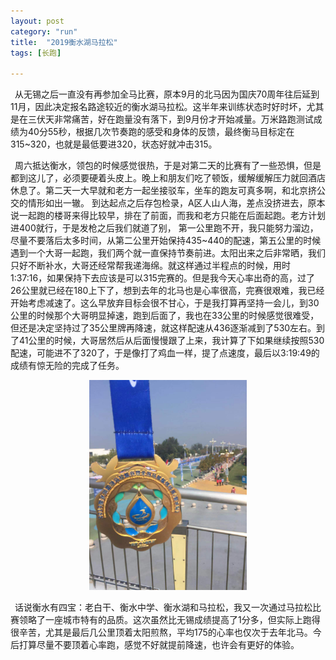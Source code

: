 ```yaml
---
layout: post
category: "run"
title:  "2019衡水湖马拉松"
tags: [长跑]

---
```


&#8194;从无锡之后一直没有再参加全马比赛，原本9月的北马因为国庆70周年往后延到11月，因此决定报名路途较近的衡水湖马拉松。这半年来训练状态时好时坏，尤其是在三伏天非常痛苦，好在跑量没有落下，到9月份才开始减量。万米路跑测试成绩为40分55秒，根据几次节奏跑的感受和身体的反馈，最终衡马目标定在315~320，也就是最低要进320，状态好就冲击315。

&#8194;周六抵达衡水，领包的时候感觉很热，于是对第二天的比赛有了一些恐惧，但是都到这儿了，必须要硬着头皮上。晚上和朋友们吃了顿饭，缓解缓解压力就回酒店休息了。第二天一大早就和老方一起坐接驳车，坐车的跑友可真多啊，和北京挤公交的情形如出一辙。 到达起点之后存包检录，A区人山人海，差点没挤进去，原本说一起跑的楼哥来得比较早，排在了前面，而我和老方只能在后面起跑。老方计划进400就行，于是发枪之后我们就道了别， 第一公里跑不开，我只能努力溜边，尽量不要落后太多时间，从第二公里开始保持435~440的配速，第五公里的时候遇到一个大哥一起跑，我们两个就一直保持节奏前进。太阳出来之后非常晒，我们只好不断补水，大哥还经常帮我递海绵。就这样通过半程点的时候，用时1:37:16，如果保持下去应该是可以315完赛的。但是我今天心率出奇的高，过了26公里就已经在180上下了，想到去年的北马也是心率很高，完赛很艰难，我已经开始考虑减速了。这么早放弃目标会很不甘心，于是我打算再坚持一会儿，到30公里的时候那个大哥明显掉速，跑到后面了，我也在33公里的时候感觉很难受，但还是决定坚持过了35公里牌再降速，就这样配速从436逐渐减到了530左右。到了41公里的时候，大哥居然后从后面慢慢跟了上来，我计算了下如果继续按照530配速，可能进不了320了，于是像打了鸡血一样，提了点速度，最后以3:19:49的成绩有惊无险的完成了任务。

<center>
<img src="https://github.com/wuukee/wuukee.github.io/raw/master/images/hsh_medal.jpg" width="50%" height="50%" />
</center>

&#8194;话说衡水有四宝：老白干、衡水中学、衡水湖和马拉松，我又一次通过马拉松比赛领略了一座城市特有的品质。这次虽然比无锡成绩提高了1分多，但实际上跑得很辛苦，尤其是最后几公里顶着太阳煎熬，平均175的心率也仅次于去年北马。今后打算尽量不要顶着心率跑，感觉不好就提前降速，也许会有更好的体验。